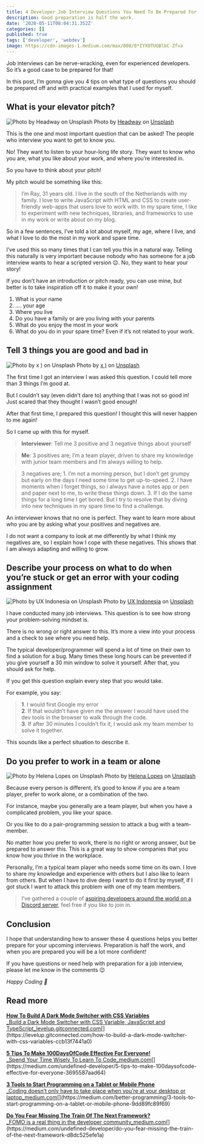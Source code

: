 ```yaml
---
title: 4 Developer Job Interview Questions You Need To Be Prepared For
description: Good preparation is half the work.
date: '2020-05-11T08:04:31.352Z'
categories: []
published: true
tags: ['developer', 'webdev']
image: https://cdn-images-1.medium.com/max/800/0*IYXOTUGBlbC-Zfva
---
```


Job interviews can be nerve-wracking, even for experienced developers. So it’s a good case to be prepared for that!

In this post, I’m gonna give you 4 tips on what type of questions you should be prepared off and with practical examples that I used for myself.

## What is your elevator pitch?

![Photo by [Headway](https://unsplash.com/@headwayio?utm_source=medium&utm_medium=referral) on [Unsplash](https://unsplash.com?utm_source=medium&utm_medium=referral)](https://cdn-images-1.medium.com/max/800/0*VVyjLb8L9RX3PUtO)
Photo by [Headway](https://unsplash.com/@headwayio?utm_source=medium&utm_medium=referral) on [Unsplash](https://unsplash.com?utm_source=medium&utm_medium=referral)

This is the one and most important question that can be asked! The people who interview you want to get to know you.

No! They want to listen to your hour-long life story. They want to know who you are, what you like about your work, and where you’re interested in.

So you have to think about your pitch!

My pitch would be something like this:

> I’m Ray, 31 years old. I live in the south of the Netherlands with my family. I love to write JavaScript with HTML and CSS to create user-friendly web-apps that users love to work with. In my spare time, I like to experiment with new techniques, libraries, and frameworks to use in my work or write about on my blog.

So in a few sentences, I’ve told a lot about myself, my age, where I live, and what I love to do the most in my work and spare time.

I’ve used this so many times that I can tell you this in a natural way. Telling this naturally is very important because nobody who has someone for a job interview wants to hear a scripted version 😉. No, they want to hear your story!

If you don’t have an introduction or pitch ready, you can use mine, but better is to take inspiration off it to make it your own!

1.  What is your name
2.  …. your age
3.  Where you live
4.  Do you have a family or are you living with your parents
5.  What do you enjoy the most in your work
6.  What do you do in your spare time? Even if it’s not related to your work.

## Tell 3 things you are good and bad in

![Photo by [x )](https://unsplash.com/@speckfechta?utm_source=medium&utm_medium=referral) on [Unsplash](https://unsplash.com?utm_source=medium&utm_medium=referral)](https://cdn-images-1.medium.com/max/600/0*U7rELT4tgzhbiUNf)
Photo by [x )](https://unsplash.com/@speckfechta?utm_source=medium&utm_medium=referral) on [Unsplash](https://unsplash.com?utm_source=medium&utm_medium=referral)

The first time I got an interview I was asked this question. I could tell more than 3 things I’m good at.

But I couldn’t say (even didn’t dare to) anything that I was not so good in! Just scared that they thought I wasn’t good enough!

After that first time, I prepared this question! I thought this will never happen to me again!

So I came up with this for myself.

> **Interviewer**: Tell me 3 positive and 3 negative things about yourself

> **Me**: 3 positives are; I’m a team player, driven to share my knowledge with junior team members and I’m always willing to help.

> 3 negatives are; 1. I’m not a morning person, but I don’t get grumpy but early on the days I need some time to get up-to-speed. 2. I have moments when I forget things, so i always have a notes app or pen and paper next to me, to write these things down. 3. If I do the same things for a long time I get bored. But I try to resolve that by diving into new techniques in my spare time to find a challenge.

An interviewer knows that no one is perfect. They want to learn more about who you are by asking what your positives and negatives are.

I do not want a company to look at me differently by what I think my negatives are, so I explain how I cope with these negatives. This shows that I am always adapting and willing to grow.

## Describe your process on what to do when you’re stuck or get an error with your coding assignment

![Photo by [UX Indonesia](https://unsplash.com/@uxindo?utm_source=medium&utm_medium=referral) on [Unsplash](https://unsplash.com?utm_source=medium&utm_medium=referral)](https://cdn-images-1.medium.com/max/800/0*J1EMNcoM61zBQkF9)
Photo by [UX Indonesia](https://unsplash.com/@uxindo?utm_source=medium&utm_medium=referral) on [Unsplash](https://unsplash.com?utm_source=medium&utm_medium=referral)

I have conducted many job interviews. This question is to see how strong your problem-solving mindset is.

There is no wrong or right answer to this. It’s more a view into your process and a check to see where you need help.

The typical developer/programmer will spend a lot of time on their own to find a solution for a bug. Many times these long hours can be prevented if you give yourself a 30 min window to solve it yourself. After that, you should ask for help.

If you get this question explain every step that you would take.

For example, you say:

> **1**. I would first Google my error  
> **2**. If that wouldn’t have given me the answer I would have used the dev tools in the browser to walk through the code.  
> **3**. If after 30 minutes I couldn’t fix it, I would ask my team member to solve it together.

This sounds like a perfect situation to describe it.

## Do you prefer to work in a team or alone

![Photo by [Helena Lopes](https://unsplash.com/@wildlittlethingsphoto?utm_source=medium&utm_medium=referral) on [Unsplash](https://unsplash.com?utm_source=medium&utm_medium=referral)](https://cdn-images-1.medium.com/max/800/0*yOXnr_iINFHj8tP8)
Photo by [Helena Lopes](https://unsplash.com/@wildlittlethingsphoto?utm_source=medium&utm_medium=referral) on [Unsplash](https://unsplash.com?utm_source=medium&utm_medium=referral)

Because every person is different, it’s good to know if you are a team player, prefer to work alone, or a combination of the two.

For instance, maybe you generally are a team player, but when you have a complicated problem, you like your space.

Or you like to do a pair-programming session to attack a bug with a team-member.

No matter how you prefer to work, there is no right or wrong answer, but be prepared to answer this. This is a great way to show companies that you know how you thrive in the workplace.

Personally, I’m a typical team player who needs some time on its own. I love to share my knowledge and experience with others but I also like to learn from others. But when I have to dive deep I want to do it first by myself, if I got stuck I want to attack this problem with one of my team members.

> I’ve gathered a couple of [aspiring developers around the world on a Discord server](https://mailchi.mp/fb82491d03f8/dev-by-rayray-discord-community), feel free if you like to join in.

## Conclusion

I hope that understanding how to answer these 4 questions helps you better prepare for your upcoming interviews. Preparation is half the work, and when you are prepared you will be a lot more confident!

If you have questions or need help with preparation for a job interview, please let me know in the comments 😉

_Happy Coding 🚀_

## Read more

[**How To Build A Dark Mode Switcher with CSS Variables**  
\_Build a Dark Mode Switcher with CSS Variable, JavaScript and TypeScript_levelup.gitconnected.com](https://levelup.gitconnected.com/how-to-build-a-dark-mode-switcher-with-css-variables-ccb13f7441a0 'https://levelup.gitconnected.com/how-to-build-a-dark-mode-switcher-with-css-variables-ccb13f7441a0')[](https://levelup.gitconnected.com/how-to-build-a-dark-mode-switcher-with-css-variables-ccb13f7441a0)

[**5 Tips To Make 100DaysOfCode Effective For Everyone!**  
\_Spend Your Time Wisely To Learn To Code_medium.com](https://medium.com/undefined-developer/5-tips-to-make-100daysofcode-effective-for-everyone-3695587aad64 'https://medium.com/undefined-developer/5-tips-to-make-100daysofcode-effective-for-everyone-3695587aad64')[](https://medium.com/undefined-developer/5-tips-to-make-100daysofcode-effective-for-everyone-3695587aad64)

[**3 Tools to Start Programming on a Tablet or Mobile Phone**  
\_Coding doesn’t only have to take place when you’re at your desktop or laptop_medium.com](https://medium.com/better-programming/3-tools-to-start-programming-on-a-tablet-or-mobile-phone-9dd89fc89f69 'https://medium.com/better-programming/3-tools-to-start-programming-on-a-tablet-or-mobile-phone-9dd89fc89f69')[](https://medium.com/better-programming/3-tools-to-start-programming-on-a-tablet-or-mobile-phone-9dd89fc89f69)

[**Do You Fear Missing The Train Of The Next Framework?**  
\_FOMO is a real thing in the developer community_medium.com](https://medium.com/undefined-developer/do-you-fear-missing-the-train-of-the-next-framework-d8dc525efe1a 'https://medium.com/undefined-developer/do-you-fear-missing-the-train-of-the-next-framework-d8dc525efe1a')[](https://medium.com/undefined-developer/do-you-fear-missing-the-train-of-the-next-framework-d8dc525efe1a)
